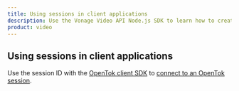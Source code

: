 ```yaml
---
title: Using sessions in client applications
description: Use the Vonage Video API Node.js SDK to learn how to create a session. Sessions allow participants to use audio, video, and messaging functionality in your application.
product: video
---
```


## Using sessions in client applications

Use the session ID with the [OpenTok client SDK](/developer/sdks/client) to [connect to an OpenTok session](/video/tutorials/joining-a-session).
